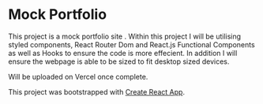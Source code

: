 # Mock Portfolio 

This project is a mock portfolio site . 
Within this project I will be utilising styled components, React Router Dom and React.js Functional Components as well as Hooks to ensure the code is more effecient. In addition I will ensure the webpage is able to be sized to fit desktop sized devices. 


Will be uploaded on Vercel once complete.


This project was bootstrapped with [Create React App](https://github.com/facebook/create-react-app).

